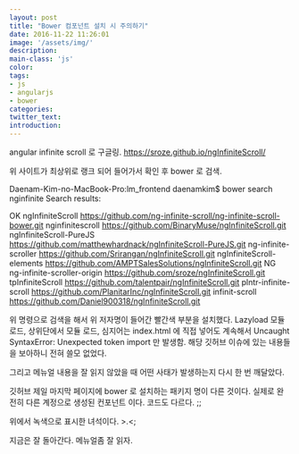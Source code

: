 ```yaml
---
layout: post
title: "Bower 컴포넌트 설치 시 주의하기"
date: 2016-11-22 11:26:01
image: '/assets/img/'
description:
main-class: 'js'
color:
tags:
- js
- angularjs
- bower
categories:
twitter_text:
introduction:
---
```


angular infinite scroll 로 구글링.
https://sroze.github.io/ngInfiniteScroll/

위 사이트가 최상위로 랭크 되어 들어가서 확인 후 bower 로 검색.

Daenam-Kim-no-MacBook-Pro:lm_frontend daenamkim$ bower search nginfinite
Search results:

OK    ngInfiniteScroll https://github.com/ng-infinite-scroll/ng-infinite-scroll-bower.git
    nginfinitescroll https://github.com/BinaryMuse/ngInfiniteScroll.git
    ngInfiniteScroll-PureJS https://github.com/matthewhardnack/ngInfiniteScroll-PureJS.git
    ng-infinite-scroller https://github.com/Srirangan/ngInfiniteScroll.git
    ngInfiniteScroll-elements https://github.com/AMPTSalesSolutions/ngInfiniteScroll.git
NG    ng-infinite-scroller-origin https://github.com/sroze/ngInfiniteScroll.git
    tpInfiniteScroll https://github.com/talentpair/ngInfiniteScroll.git
    plntr-infinite-scroll https://github.com/PlanitarInc/ngInfiniteScroll.git
    infinit-scroll https://github.com/Daniel900318/ngInfiniteScroll.git

위 명령으로 검색을 해서 위 저자명이 들어간 빨간색 부분을 설치했다.
Lazyload 모듈 로드, 상위단에서 모듈 로드, 심지어는 index.html 에 직접 넣어도 계속해서 Uncaught SyntaxError: Unexpected token import 만 발생함.
해당 깃허브 이슈에 있는 내용들을 보아하니 전혀 쓸모 없었다.

그리고 메뉴얼 내용을 잘 읽지 않았을 때 어떤 사태가 발생하는지 다시 한 번 깨달았다.

깃허브 제일 마지막 페이지에 bower 로 설치하는 패키지 명이 다른 것이다. 
실제로 완전히 다른 계정으로 생성된 컨포넌트 이다. 코드도 다르다. ;;

위에서 녹색으로 표시한 녀석이다. >.<;

지금은 잘 돌아간다. 메뉴얼좀 잘 읽자.

